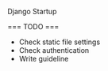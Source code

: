 Django Startup

=== TODO ===

* Check static file settings
* Check authentication
* Write guideline
